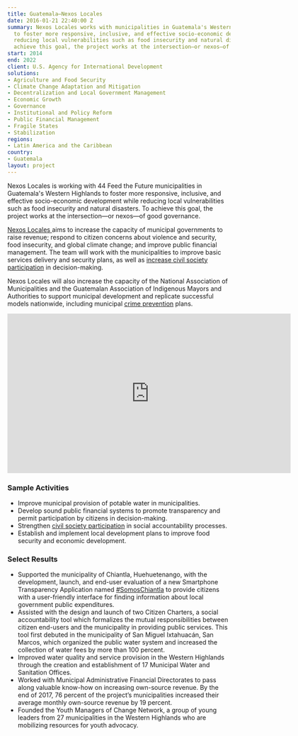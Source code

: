 ```yaml
---
title: Guatemala—Nexos Locales
date: 2016-01-21 22:40:00 Z
summary: Nexos Locales works with municipalities in Guatemala's Western Highlands
  to foster more responsive, inclusive, and effective socio-economic development while
  reducing local vulnerabilities such as food insecurity and natural disasters. To
  achieve this goal, the project works at the intersection—or nexos—of good governance.
start: 2014
end: 2022
client: U.S. Agency for International Development
solutions:
- Agriculture and Food Security
- Climate Change Adaptation and Mitigation
- Decentralization and Local Government Management
- Economic Growth
- Governance
- Institutional and Policy Reform
- Public Financial Management
- Fragile States
- Stabilization
regions:
- Latin America and the Caribbean
country:
- Guatemala
layout: project
---
```


Nexos Locales is working with 44 Feed the Future municipalities in Guatemala's Western Highlands to foster more responsive, inclusive, and effective socio-economic development while reducing local vulnerabilities such as food insecurity and natural disasters. To achieve this goal, the project works at the intersection—or nexos—of good governance.

[Nexos Locales ](http://www.nexoslocales.com/)aims to increase the capacity of municipal governments to raise revenue; respond to citizen concerns about violence and security, food insecurity, and global climate change; and improve public financial management. The team will work with the municipalities to improve basic services delivery and security plans, as well as [increase civil society participation](http://dai-global-developments.com/articles/mitigating-instability-in-central-america/?utm_source=daidotcom) in decision-making.

Nexos Locales will also increase the capacity of the National Association of Municipalities and the Guatemalan Association of Indigenous Mayors and Authorities to support municipal development and replicate successful models nationwide, including municipal [crime prevention](https://medium.com/usaid-2030/providing-hope-for-a-violence-free-future-609ead1771ad) plans.

<iframe src="https://player.vimeo.com/video/252925588" width="640" height="360" frameborder="0" webkitallowfullscreen mozallowfullscreen allowfullscreen></iframe>

###  Sample Activities

* Improve municipal provision of potable water in municipalities.
* Develop sound public financial systems to promote transparency and permit participation by citizens in decision-making.
* Strengthen [civil society participation](https://dai-global-digital.com/dai-launches-human-centered-design-whitepaper.html) in social accountability processes.
* Establish and implement local development plans to improve food security and economic development.

###  Select Results

* Supported the municipality of Chiantla, Huehuetenango, with the development, launch, and end-user evaluation of a new Smartphone Transparency Application named [#SomosChiantla](https://dai-global-digital.com/governance-app-guatemala.html) to provide citizens with a user-friendly interface for finding information about local government public expenditures.
* Assisted with the design and launch of two Citizen Charters, a social accountability tool which formalizes the mutual responsibilities between citizen end-users and the municipality in providing public services. This tool first debuted in the municipality of San Miguel Ixtahuacán, San Marcos, which organized the public water system and increased the collection of water fees by more than 100 percent.  
* Improved water quality and service provision in the Western Highlands through the creation and establishment of 17 Municipal Water and Sanitation Offices.  
* Worked with Municipal Administrative Financial Directorates to pass along valuable know-how on increasing own-source revenue. By the end of 2017, 76 percent of the project’s municipalities increased their average monthly own-source revenue by 19 percent. 
* Founded the Youth Managers of Change Network, a group of young leaders from 27 municipalities in the Western Highlands who are mobilizing resources for youth advocacy.   